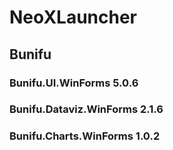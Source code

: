 # NeoXLauncher

## Bunifu

### Bunifu.UI.WinForms 5.0.6
### Bunifu.Dataviz.WinForms 2.1.6
### Bunifu.Charts.WinForms 1.0.2
